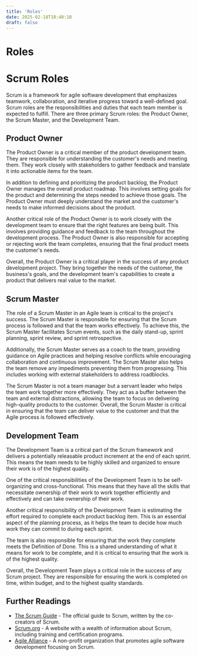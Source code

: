 ```yaml
---
title: 'Roles'
date: 2025-02-18T18:40:10
draft: false
---
```


# Roles

# Scrum Roles

Scrum is a framework for agile software development that emphasizes teamwork, collaboration, and iterative progress toward a well-defined goal. Scrum roles are the responsibilities and duties that each team member is expected to fulfill. There are three primary Scrum roles: the Product Owner, the Scrum Master, and the Development Team.

## Product Owner

The Product Owner is a critical member of the product development team. They are responsible for understanding the customer's needs and meeting them. They work closely with stakeholders to gather feedback and translate it into actionable items for the team.

In addition to defining and prioritizing the product backlog, the Product Owner manages the overall product roadmap. This involves setting goals for the product and determining the steps needed to achieve those goals. The Product Owner must deeply understand the market and the customer's needs to make informed decisions about the product.

Another critical role of the Product Owner is to work closely with the development team to ensure that the right features are being built. This involves providing guidance and feedback to the team throughout the development process. The Product Owner is also responsible for accepting or rejecting work the team completes, ensuring that the final product meets the customer's needs.

Overall, the Product Owner is a critical player in the success of any product development project. They bring together the needs of the customer, the business's goals, and the development team's capabilities to create a product that delivers real value to the market.

## Scrum Master

The role of a Scrum Master in an Agile team is critical to the project's success. The Scrum Master is responsible for ensuring that the Scrum process is followed and that the team works effectively. To achieve this, the Scrum Master facilitates Scrum events, such as the daily stand-up, sprint planning, sprint review, and sprint retrospective.

Additionally, the Scrum Master serves as a coach to the team, providing guidance on Agile practices and helping resolve conflicts while encouraging collaboration and continuous improvement. The Scrum Master also helps the team remove any impediments preventing them from progressing. This includes working with external stakeholders to address roadblocks.

The Scrum Master is not a team manager but a servant leader who helps the team work together more effectively. They act as a buffer between the team and external distractions, allowing the team to focus on delivering high-quality products to the customer. Overall, the Scrum Master is critical in ensuring that the team can deliver value to the customer and that the Agile process is followed effectively.

## Development Team

The Development Team is a critical part of the Scrum framework and delivers a potentially releasable product increment at the end of each sprint. This means the team needs to be highly skilled and organized to ensure their work is of the highest quality.

One of the critical responsibilities of the Development Team is to be self-organizing and cross-functional. This means that they have all the skills that necessitate ownership of their work to work together efficiently and effectively and can take ownership of their work.

Another critical responsibility of the Development Team is estimating the effort required to complete each product backlog item. This is an essential aspect of the planning process, as it helps the team to decide how much work they can commit to during each sprint.

The team is also responsible for ensuring that the work they complete meets the Definition of Done. This is a shared understanding of what it means for work to be complete, and it is critical to ensuring that the work is of the highest quality.

Overall, the Development Team plays a critical role in the success of any Scrum project. They are responsible for ensuring the work is completed on time, within budget, and to the highest quality standards.

## Further Readings

- [The Scrum Guide](https://scrumguides.org/scrum-guide.html) - The official guide to Scrum, written by the co-creators of Scrum.
- [Scrum.org](https://www.scrum.org/) - A website with a wealth of information about Scrum, including training and certification programs.
- [Agile Alliance](https://www.agilealliance.org/) - A non-profit organization that promotes agile software development focusing on Scrum.
